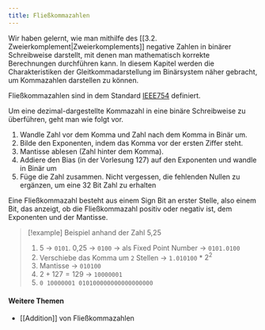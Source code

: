 ```yaml
---
title: Fließkommazahlen
---
```

Wir haben gelernt, wie man mithilfe des [[3.2. Zweierkomplement|Zweierkomplements]] negative Zahlen in binärer Schreibweise darstellt, mit denen man mathematisch korrekte Berechnungen durchführen kann. In diesem Kapitel werden die Charakteristiken der Gleitkommadarstellung im Binärsystem näher gebracht, um Kommazahlen darstellen zu können. 

Fließkommazahlen sind in dem Standard [IEEE754](https://en.wikipedia.org/wiki/IEEE_754) definiert.

Um eine dezimal-dargestellte Kommazahl in eine binäre Schreibweise zu überführen, geht man wie folgt vor.

1. Wandle Zahl vor dem Komma und Zahl nach dem Komma in Binär um.
2. Bilde den Exponenten, indem das Komma vor der ersten Ziffer steht.
3. Mantisse ablesen (Zahl hinter dem Komma).
4. Addiere den Bias (in der Vorlesung 127) auf den Exponenten und wandle in Binär um
5. Füge die Zahl zusammen. Nicht vergessen, die fehlenden Nullen zu ergänzen, um eine 32 Bit Zahl zu erhalten

Eine Fließkommazahl besteht aus einem Sign Bit an erster Stelle, also einem Bit, das anzeigt, ob die Fließkommazahl positiv oder negativ ist, dem Exponenten und der Mantisse.

> [!example] Beispiel anhand der Zahl 5,25
> 1. 5 -> `0101`. 0,25 -> `0100`
> 	 -> als Fixed Point Number -> `0101.0100`
> 2. Verschiebe das Komma um `2` Stellen -> `1.010100` * $2^2$
> 3. Mantisse -> `010100`
> 4. $2+127=129$ -> `10000001`
> 5. `0 10000001 010100000000000000000`

#### Weitere Themen
- [[Addition]] von Fließkommazahlen